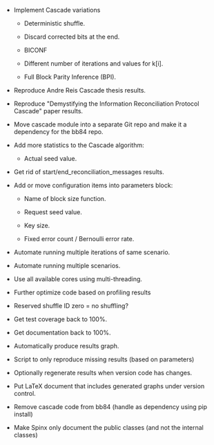 * Implement Cascade variations

  * Deterministic shuffle.

  * Discard corrected bits at the end.

  * BICONF

  * Different number of iterations and values for k[i].
  
  * Full Block Parity Inference (BPI).

* Reproduce Andre Reis Cascade thesis results.

* Reproduce "Demystifying the Information Reconciliation Protocol Cascade" paper results.

* Move cascade module into a separate Git repo and make it a dependency for the bb84 repo.

* Add more statistics to the Cascade algorithm:

  * Actual seed value.

* Get rid of start/end_reconciliation_messages results.

* Add or move configuration items into parameters block:

  * Name of block size function.

  * Request seed value.

  * Key size.

  * Fixed error count / Bernoulli error rate.

* Automate running multiple iterations of same scenario.

* Automate running multiple scenarios.

* Use all available cores using multi-threading.

* Further optimize code based on profiling results

* Reserved shuffle ID zero = no shuffling?

* Get test coverage back to 100%.

* Get documentation back to 100%.

* Automatically produce results graph.

* Script to only reproduce missing results (based on parameters)

* Optionally regenerate results when version code has changes.

* Put LaTeX document that includes generated graphs under version control.

* Remove cascade code from bb84 (handle as dependency using pip install)

* Make Spinx only document the public classes (and not the internal classes)

